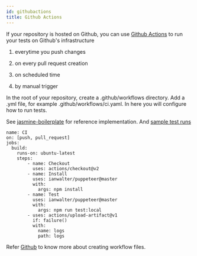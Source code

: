 ```yaml
---
id: githubactions
title: Github Actions
---
```


If your repository is hosted on Github, you can use [Github Actions](https://docs.github.com/en/actions/getting-started-with-github-actions/about-github-actions#about-github-actions) to run your tests on Github's infrastructure

1. everytime you push changes
2. on every pull request creation
3. on scheduled time

4. by manual trigger

In the root of your repository, create a .github/workflows directory. Add a .yml file, for example .github/workflows/ci.yaml. In here you will configure how to run tests.

See [jasmine-boilerplate](https://github.com/webdriverio/jasmine-boilerplate/blob/master/.github/workflows/ci.yaml) for reference implementation. And [sample test runs](https://github.com/webdriverio/jasmine-boilerplate/actions?query=workflow%3ACI)


```
name: CI
on: [push, pull_request]
jobs:
  build:
    runs-on: ubuntu-latest
    steps:
        - name: Checkout
          uses: actions/checkout@v2
        - name: Install
          uses: ianwalter/puppeteer@master
          with:
            args: npm install
        - name: Test
          uses: ianwalter/puppeteer@master
          with:
            args: npm run test:local
        - uses: actions/upload-artifact@v1
          if: failure()
          with:
            name: logs
            path: logs
```

Refer [Github](https://docs.github.com/en/actions/configuring-and-managing-workflows/configuring-a-workflow#creating-a-workflow-file) to know more about creating workflow files.
